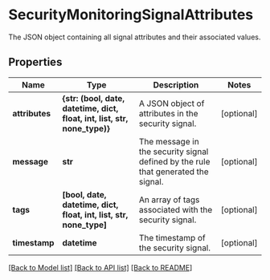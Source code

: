 # SecurityMonitoringSignalAttributes

The JSON object containing all signal attributes and their associated values.
## Properties
Name | Type | Description | Notes
------------ | ------------- | ------------- | -------------
**attributes** | **{str: (bool, date, datetime, dict, float, int, list, str, none_type)}** | A JSON object of attributes in the security signal. | [optional] 
**message** | **str** | The message in the security signal defined by the rule that generated the signal. | [optional] 
**tags** | **[bool, date, datetime, dict, float, int, list, str, none_type]** | An array of tags associated with the security signal. | [optional] 
**timestamp** | **datetime** | The timestamp of the security signal. | [optional] 

[[Back to Model list]](README.md#documentation-for-models) [[Back to API list]](README.md#documentation-for-api-endpoints) [[Back to README]](README.md)


